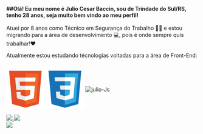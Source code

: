 
<strong>##Olá! Eu meu nome é Julio Cesar Baccin, sou de Trindade do Sul/RS, tenho 28 anos, seja muito bem vindo ao meu perfil!<br></strong>
<br>
Atuei por 8 anos como Técnico em Segurança do Trabalho 👷🏽 e estou migrando para a área de desenvolvimento 💻, pois é onde sempre quis trabalhar!❤️

Atualmente estou estudando técnologias voltadas para a área de Front-End:
 </div>
<div style="display: inline_block"><br>
  <img align="center" alt="julio-HTML" height="100" width="100" src="https://raw.githubusercontent.com/devicons/devicon/master/icons/html5/html5-original.svg">
  <img align="center" alt="julio-CSS" height="100" width="100" src="https://raw.githubusercontent.com/devicons/devicon/master/icons/css3/css3-original.svg">
  <img align="center" alt="julio-Js" height="100" width="100" src="https://cdn.jsdelivr.net/gh/devicons/devicon/icons/javascript/javascript-original.svg" />
 </div><br>

 <div> 
  <a href="https://github.com/juliobaccin">
  <img height="200em" src="https://github-readme-stats.vercel.app/api?username=juliobaccin&show_icons=true&theme=dracula&include_all_commits=true&count_private=true"/>
  <img height="200em" src="https://github-readme-stats.vercel.app/api/top-langs/?username=juliobaccin&layout=compact&langs_count=7&theme=dracula"/>
</div>

  <div>
    <a href="https://www.linkedin.com/in/julio-cesar-baccin-1880a3a5/" target="_blank"> <img src="https://img.shields.io/badge/-LinkedIn-%230077B5?style=for-the-badge&logo=linkedin&logoColor=white" target="_blank"></a>
  </div>
